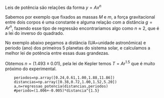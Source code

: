 Leis de potência são relações da forma $y=Ax^n$

Sabemos por exemplo que fixados as massas $M$ e $m$, a força gravitacional entre dois corpos é uma constante e alguma relação com a distância $g=Ar^n$, fazendo esse tipo de regressão encontrariamos algo como $n \approx 2$, que é a lei do inverso do quadrado.

No exemplo abaixo pegamos a distância (UA=unidade astronômica) e periodo (ano) dos primeiros 5 planetas do sistema solar, e calculamos a melhor lei de potência entre essas duas grandezas. 

Obtemos $n=(1.493\pm 0.01)$, pela lei de Kepler temos $T=Ar^{1.5}$ que é muito próximo do experimental.

```{.py3 title="Exemplo Lei de Kepler"}
    periodos=np.array([0.24,0.61,1.00,1.88,11.86])
    distancias=np.array([0.38,0.72,1.00,1.52,5.20])
    a,n=regressao_potencia(distancias,periodos)
    #periodo=(1.006+-0.005)*distancia^{1.5}
```
